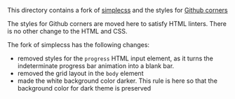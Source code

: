 This directory contains a fork of [simplecss](https://simplecss.org/) and the styles for [Github corners](https://tholman.com/github-corners/)

The styles for Github corners are moved here to satisfy HTML linters. There is no other change to the HTML and CSS.


The fork of simplecss has the following changes:

- removed styles for the `progress` HTML input element, as it turns the indeterminate progress bar animation into a blank bar.
- removed the grid layout in the `body` element
- made the white background color darker. This rule is here so that the background color for dark theme is preserved
